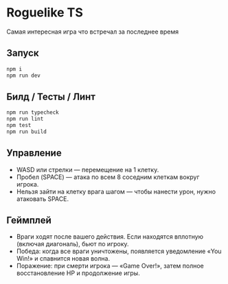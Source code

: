 # Roguelike TS

Самая интересная игра что встречал за последнее время

## Запуск

```bash
npm i
npm run dev
```

## Билд / Тесты / Линт

```bash
npm run typecheck
npm run lint
npm test
npm run build
```

## Управление

- WASD или стрелки — перемещение на 1 клетку.
- Пробел (SPACE) — атака по всем 8 соседним клеткам вокруг игрока.
- Нельзя зайти на клетку врага шагом — чтобы нанести урон, нужно атаковать SPACE.

## Геймплей

- Враги ходят после вашего действия. Если находятся вплотную (включая диагональ), бьют по игроку.
- Победа: когда все враги уничтожены, появляется уведомление «You Win!» и спавнится новая волна.
- Поражение: при смерти игрока — «Game Over!», затем полное восстановление HP и продолжение игры.


